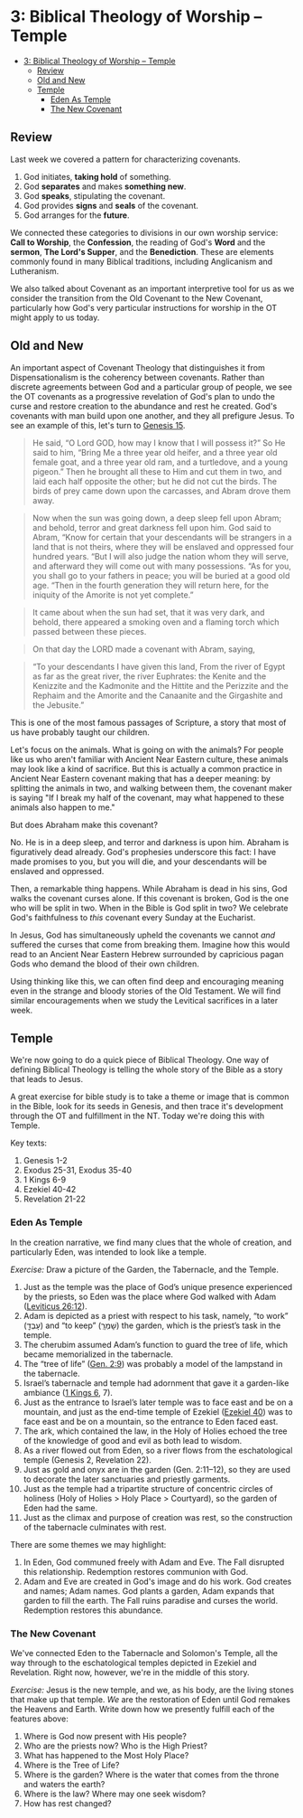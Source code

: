 # 3: Biblical Theology of Worship – Temple

<!-- TOC -->

- [3: Biblical Theology of Worship – Temple](#3-biblical-theology-of-worship--temple)
  - [Review](#review)
  - [Old and New](#old-and-new)
  - [Temple](#temple)
    - [Eden As Temple](#eden-as-temple)
    - [The New Covenant](#the-new-covenant)

<!-- /TOC -->

## Review

Last week we covered a pattern for characterizing covenants.

1. God initiates, **taking hold** of something.
2. God **separates** and makes **something new**.
3. God **speaks**, stipulating the covenant.
4. God provides **signs** and **seals** of the covenant.
5. God arranges for the **future**.

We connected these categories to divisions in our own worship service: **Call to Worship**, the **Confession**, the reading of God's **Word** and the **sermon**, **The Lord's Supper**, and the **Benediction**. These are elements commonly found in many Biblical traditions, including Anglicanism and Lutheranism.

We also talked about Covenant as an important interpretive tool for us as we consider the transition from the Old Covenant to the New Covenant, particularly how God's very particular instructions for worship in the OT might apply to us today.

## Old and New

An important aspect of Covenant Theology that distinguishes it from Dispensationalism is the coherency between covenants. Rather than discrete agreements between God and a particular group of people, we see the OT covenants as a progressive revelation of God's plan to undo the curse and restore creation to the abundance and rest he created. God's covenants with man build upon one another, and they all prefigure Jesus. To see an example of this, let's turn to [Genesis 15](https://biblehub.com/p/nas/heb/genesis/15.shtml).

>He said, “O Lord GOD, how may I know that I will possess it?” So He said to him, “Bring Me a three year old heifer, and a three year old female goat, and a three year old ram, and a turtledove, and a young pigeon.” Then he brought all these to Him and cut them in two, and laid each half opposite the other; but he did not cut the birds. The birds of prey came down upon the carcasses, and Abram drove them away.

>Now when the sun was going down, a deep sleep fell upon Abram; and behold, terror and great darkness fell upon him. God said to Abram, “Know for certain that your descendants will be strangers in a land that is not theirs, where they will be enslaved and oppressed four hundred years. “But I will also judge the nation whom they will serve, and afterward they will come out with many possessions. “As for you, you shall go to your fathers in peace; you will be buried at a good old age. “Then in the fourth generation they will return here, for the iniquity of the Amorite is not yet complete.”

>It came about when the sun had set, that it was very dark, and behold, there appeared a smoking oven and a flaming torch which passed between these pieces.

>On that day the LORD made a covenant with Abram, saying,

>“To your descendants I have given this land,
    From the river of Egypt as far as the great river, the river Euphrates: the Kenite and the Kenizzite and the Kadmonite and the Hittite and the Perizzite and the Rephaim and the Amorite and the Canaanite and the Girgashite and the Jebusite.”

This is one of the most famous passages of Scripture, a story that most of us have probably taught our children.

Let's focus on the animals. What is going on with the animals? For people like us who aren't familiar with Ancient Near Eastern culture, these animals may look like a kind of sacrifice. But this is actually a common practice in Ancient Near Eastern covenant making that has a deeper meaning: by splitting the animals in two, and walking between them, the covenant maker is saying "If I break my half of the covenant, may what happened to these animals also happen to me."

But does Abraham make this covenant?

No. He is in a deep sleep, and terror and darkness is upon him. Abraham is figuratively dead already. God's prophesies underscore this fact: I have made promises to you, but you will die, and your descendants will be enslaved and oppressed.

Then, a remarkable thing happens. While Abraham is dead in his sins, God walks the covenant curses alone. If this covenant is broken, God is the one who will be split in two. When in the Bible is God split in two? We celebrate God's faithfulness to _this_ covenant every Sunday at the Eucharist.

In Jesus, God has simultaneously upheld the covenants we cannot _and_ suffered the curses that come from breaking them. Imagine how this would read to an Ancient Near Eastern Hebrew surrounded by capricious pagan Gods who demand the blood of their own children.

Using thinking like this, we can often find deep and encouraging meaning even in the strange and bloody stories of the Old Testament. We will find similar encouragements when we study the Levitical sacrifices in a later week.

## Temple

We're now going to do a quick piece of Biblical Theology. One way of defining Biblical Theology is telling the whole story of the Bible as a story that leads to Jesus.

A great exercise for bible study is to take a theme or image that is common in the Bible, look for its seeds in Genesis, and then trace it's development through the OT and fulfillment in the NT. Today we're doing this with Temple.

Key texts:

1. Genesis 1-2
2. Exodus 25-31, Exodus 35-40
3. 1 Kings 6-9
4. Ezekiel 40-42
5. Revelation 21-22

### Eden As Temple

In the creation narrative, we find many clues that the whole of creation, and particularly Eden, was intended to look like a temple.

_Exercise:_ Draw a picture of the Garden, the Tabernacle, and the Temple.

1. Just as the temple was the place of God’s unique presence experienced by the priests, so Eden was the place where God walked with Adam ([Leviticus 26:12](https://biblehub.com/p/nas/heb/leviticus/26.shtml)).
2. Adam is depicted as a priest with respect to his task, namely, “to work” (עָבְדָ֖) and “to keep” (שָׁמְרָֽ) the garden, which is the priest’s task in the temple.
3. The cherubim assumed Adam’s function to guard the tree of life, which became memorialized in the tabernacle.
4. The “tree of life” ([Gen. 2:9](https://biblehub.com/p/nas/heb/genesis/2.shtml)) was probably a model of the lampstand in the tabernacle.
5. Israel’s tabernacle and temple had adornment that gave it a garden-like ambiance ([1 Kings 6](https://biblehub.com/p/nas/heb/1_kings/6.shtml), 7).
6. Just as the entrance to Israel’s later temple was to face east and be on a mountain, and just as the end-time temple of Ezekiel ([Ezekiel 40](https://biblehub.com/p/nas/heb/ezekiel/40.shtml)) was to face east and be on a mountain, so the entrance to Eden faced east.
7. The ark, which contained the law, in the Holy of Holies echoed the tree of the knowledge of good and evil as both lead to wisdom.
8. As a river flowed out from Eden, so a river flows from the eschatological temple (Genesis 2, Revelation 22).
9. Just as gold and onyx are in the garden (Gen. 2:11–12), so they are used to decorate the later sanctuaries and priestly garments.
10. Just as the temple had a tripartite structure of concentric circles of holiness (Holy of Holies > Holy Place > Courtyard), so the garden of Eden had the same.
11. Just as the climax and purpose of creation was rest, so the construction of the tabernacle culminates with rest.

There are some themes we may highlight:

1. In Eden, God communed freely with Adam and Eve. The Fall disrupted this relationship. Redemption restores communion with God.
2. Adam and Eve are created in God's image and do his work. God creates and names; Adam names. God plants a garden, Adam expands that garden to fill the earth. The Fall ruins paradise and curses the world. Redemption restores this abundance.

### The New Covenant

We've connected Eden to the Tabernacle and Solomon's Temple, all the way through to the eschatological temples depicted in Ezekiel and Revelation. Right now, however, we're in the middle of this story.

_Exercise:_ Jesus is the new temple, and we, as his body, are the living stones that make up that temple. _We_ are the restoration of Eden until God remakes the Heavens and Earth. Write down how we presently fulfill each of the features above:

1. Where is God now present with His people?
2. Who are the priests now? Who is the High Priest?
3. What has happened to the Most Holy Place?
4. Where is the Tree of Life?
5. Where is the garden? Where is the water that comes from the throne and waters the earth?
6. Where is the law? Where may one seek wisdom?
7. How has rest changed?
